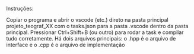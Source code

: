 Instruções:

Copiar o programa e abrir o vscode (etc.) direto na pasta principal projeto_teograf_XX com o tasks.json para a pasta .vscode dentro da pasta principal.
Pressionar Ctrl+Shift+B (ou outro) para rodar a task e compilar tudo corretamente.
Há dois arquivos principais: o .hpp é o arquivo de interface e o .cpp é o arquivo de implementação
